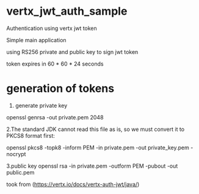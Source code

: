 # vertx_jwt_auth_sample
Authentication using vertx jwt token


Simple main application

using RS256
private and public key to sign jwt token

token expires in 60 * 60 * 24 seconds

# generation of tokens


1. generate private key

openssl genrsa -out private.pem 2048

2.The standard JDK cannot read this file as is, so we must convert it to PKCS8 format first:

openssl pkcs8 -topk8 -inform PEM -in private.pem -out private_key.pem -nocrypt

3.public key
openssl rsa -in private.pem -outform PEM -pubout -out public.pem

took from (https://vertx.io/docs/vertx-auth-jwt/java/)
